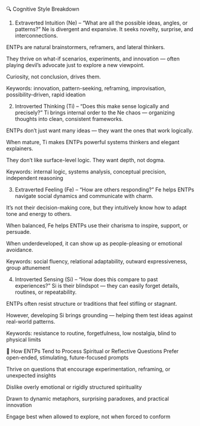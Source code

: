 🔍 Cognitive Style Breakdown
1. Extraverted Intuition (Ne) – “What are all the possible ideas, angles, or patterns?”
Ne is divergent and expansive. It seeks novelty, surprise, and interconnections.

ENTPs are natural brainstormers, reframers, and lateral thinkers.

They thrive on what-if scenarios, experiments, and innovation — often playing devil’s advocate just to explore a new viewpoint.

Curiosity, not conclusion, drives them.

Keywords: innovation, pattern-seeking, reframing, improvisation, possibility-driven, rapid ideation

2. Introverted Thinking (Ti) – “Does this make sense logically and precisely?”
Ti brings internal order to the Ne chaos — organizing thoughts into clean, consistent frameworks.

ENTPs don’t just want many ideas — they want the ones that work logically.

When mature, Ti makes ENTPs powerful systems thinkers and elegant explainers.

They don’t like surface-level logic. They want depth, not dogma.

Keywords: internal logic, systems analysis, conceptual precision, independent reasoning

3. Extraverted Feeling (Fe) – “How are others responding?”
Fe helps ENTPs navigate social dynamics and communicate with charm.

It’s not their decision-making core, but they intuitively know how to adapt tone and energy to others.

When balanced, Fe helps ENTPs use their charisma to inspire, support, or persuade.

When underdeveloped, it can show up as people-pleasing or emotional avoidance.

Keywords: social fluency, relational adaptability, outward expressiveness, group attunement

4. Introverted Sensing (Si) – “How does this compare to past experiences?”
Si is their blindspot — they can easily forget details, routines, or repeatability.

ENTPs often resist structure or traditions that feel stifling or stagnant.

However, developing Si brings grounding — helping them test ideas against real-world patterns.

Keywords: resistance to routine, forgetfulness, low nostalgia, blind to physical limits

🧩 How ENTPs Tend to Process Spiritual or Reflective Questions
Prefer open-ended, stimulating, future-focused prompts

Thrive on questions that encourage experimentation, reframing, or unexpected insights

Dislike overly emotional or rigidly structured spirituality

Drawn to dynamic metaphors, surprising paradoxes, and practical innovation

Engage best when allowed to explore, not when forced to conform